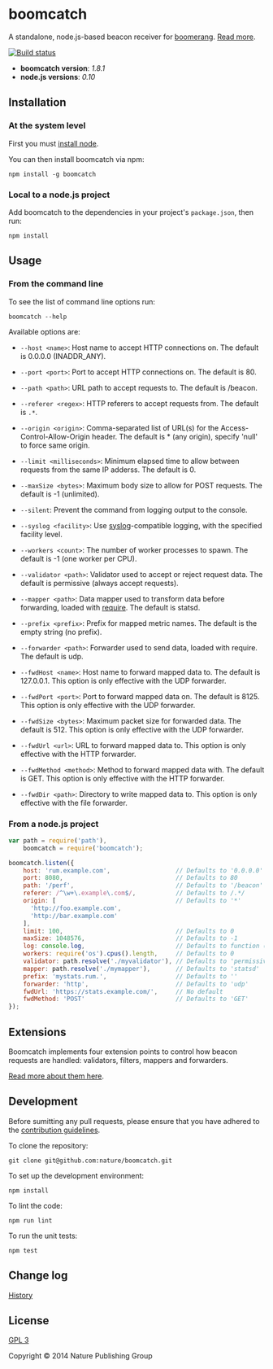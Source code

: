 # boomcatch

A standalone,
node.js-based
beacon receiver for [boomerang].
[Read more][blog].

[![Build status][ci-image]][ci-status]

* **boomcatch version**: *1.8.1*
* **node.js versions**: *0.10*

## Installation

### At the system level

First you must
[install node][node].

You can then
install boomcatch via npm:

```
npm install -g boomcatch
```

### Local to a node.js project

Add boomcatch
to the dependencies
in your project's `package.json`,
then run:

```
npm install
```

## Usage

### From the command line

To see
the list of command line options
run:

```
boomcatch --help
```

Available options are:

* `--host <name>`:
  Host name to accept HTTP connections on.
  The default is 0.0.0.0 (INADDR_ANY).

* `--port <port>`:
  Port to accept HTTP connections on.
  The default is 80.

* `--path <path>`:
  URL path to accept requests to.
  The default is /beacon.

* `--referer <regex>`:
  HTTP referers to accept requests from.
  The default is `.*`.

* `--origin <origin>`:
  Comma-separated list of URL(s)
  for the Access-Control-Allow-Origin header.
  The default is * (any origin),
  specify 'null' to force same origin.

* `--limit <milliseconds>`:
  Minimum elapsed time to allow
  between requests from the same IP adderss.
  The default is 0.

* `--maxSize <bytes>`:
  Maximum body size to allow for POST requests.
  The default is -1 (unlimited).

* `--silent`:
  Prevent the command
  from logging output
  to the console.

* `--syslog <facility>`:
  Use [syslog]-compatible logging,
  with the specified facility level.

* `--workers <count>`:
  The number of worker processes to spawn.
  The default is -1
  (one worker per CPU).

* `--validator <path>`:
  Validator used to accept or reject request data.
  The default is permissive
  (always accept requests).

* `--mapper <path>`:
  Data mapper used to transform data before forwarding,
  loaded with [require].
  The default is statsd.

* `--prefix <prefix>`:
  Prefix for mapped metric names.
  The default is the empty string
  (no prefix).

* `--forwarder <path>`:
  Forwarder used to send data,
  loaded with require.
  The default is udp.

* `--fwdHost <name>`:
  Host name to forward mapped data to.
  The default is 127.0.0.1.
  This option is only effective
  with the UDP forwarder.

* `--fwdPort <port>`:
  Port to forward mapped data on.
  The default is 8125.
  This option is only effective
  with the UDP forwarder.

* `--fwdSize <bytes>`:
  Maximum packet size
  for forwarded data.
  The default is 512.
  This option is only effective
  with the UDP forwarder.

* `--fwdUrl <url>`:
  URL to forward mapped data to.
  This option is only effective
  with the HTTP forwarder.

* `--fwdMethod <method>`:
  Method to forward mapped data with.
  The default is GET.
  This option is only effective
  with the HTTP forwarder.

* `--fwdDir <path>`:
  Directory to write mapped data to.
  This option is only effective
  with the file forwarder.

### From a node.js project

```javascript
var path = require('path'),
    boomcatch = require('boomcatch');

boomcatch.listen({
    host: 'rum.example.com',                  // Defaults to '0.0.0.0' (INADDR_ANY)
    port: 8080,                               // Defaults to 80
    path: '/perf',                            // Defaults to '/beacon'
    referer: /^\w+\.example\.com$/,           // Defaults to /.*/
    origin: [                                 // Defaults to '*'
      'http://foo.example.com',
      'http://bar.example.com'
    ],
    limit: 100,                               // Defaults to 0
    maxSize: 1048576,                         // Defaults to -1
    log: console.log,                         // Defaults to function () {}
    workers: require('os').cpus().length,     // Defaults to 0
    validator: path.resolve('./myvalidator'), // Defaults to 'permissive'
    mapper: path.resolve('./mymapper'),       // Defaults to 'statsd'
    prefix: 'mystats.rum.',                   // Defaults to ''
    forwarder: 'http',                        // Defaults to 'udp'
    fwdUrl: 'https://stats.example.com/',     // No default
    fwdMethod: 'POST'                         // Defaults to 'GET'
});
```

## Extensions

Boomcatch implements
four extension points
to control
how beacon requests
are handled:
validators,
filters,
mappers
and forwarders.

[Read more about them here][extensions].

## Development

Before sumitting any pull requests,
please ensure that you have
adhered to the [contribution guidelines][contrib].

To clone the repository:

```
git clone git@github.com:nature/boomcatch.git
```

To set up the development environment:

```
npm install
```

To lint the code:

```
npm run lint
```

To run the unit tests:

```
npm test
```

## Change log

[History]

## License

[GPL 3][license]

Copyright © 2014 Nature Publishing Group

[boomerang]: https://github.com/lognormal/boomerang
[blog]: http://cruft.io/posts/introducing-boomcatch/
[ci-image]: https://secure.travis-ci.org/nature/boomcatch.png?branch=master
[ci-status]: http://travis-ci.org/#!/nature/boomcatch
[node]: http://nodejs.org/download/
[syslog]: http://en.wikipedia.org/wiki/Syslog
[require]: http://nodejs.org/api/globals.html#globals_require
[extensions]: doc/extensions.md
[contrib]: CONTRIBUTING.md
[history]: HISTORY.md
[license]: COPYING

